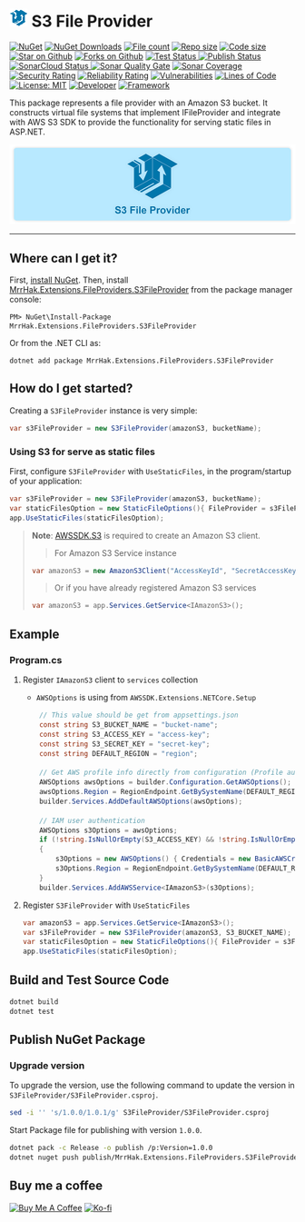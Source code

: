 ![S3 File Provider](https://raw.githubusercontent.com/mrrhak/s3_file_provider/master/icon-small.png) S3 File Provider
======================

[![NuGet](http://img.shields.io/nuget/vpre/MrrHak.Extensions.FileProviders.S3FileProvider.svg?label=NuGet&logo=nuget)](https://www.nuget.org/packages/MrrHak.Extensions.FileProviders.S3FileProvider)
[![NuGet Downloads](https://img.shields.io/nuget/dt/MrrHak.Extensions.FileProviders.S3FileProvider?style=flat&logo=docusign&label=Downloads&link=https%3A%2F%2Fwww.nuget.org%2Fstats%2Fpackages%2FMrrHak.Extensions.FileProviders.S3FileProvider)](https://www.nuget.org/stats/packages/MrrHak.Extensions.FileProviders.S3FileProvider?groupby=Version)
[![File count](https://img.shields.io/github/directory-file-count/mrrhak/s3_file_provider?type=file&style=flat&logo=onlyoffice&label=Files&link=https%3A%2F%2Fgithub.com%2Fmrrhak%2Fs3_file_provider)](https://github.com/mrrhak/s3_file_provider)
[![Repo size](https://img.shields.io/github/repo-size/mrrhak/s3_file_provider?style=flat&logo=github&label=Repo%20size&link=https%3A%2F%2Fgithub.com%2Fmrrhak%2Fs3_file_provider)](https://github.com/mrrhak/s3_file_provider)
[![Code size](https://img.shields.io/github/languages/code-size/mrrhak/s3_file_provider?logo=csharp&color=blue&label=Code%20size)](https://github.com/mrrhak/s3_file_provider)
[![Star on Github](https://img.shields.io/github/stars/mrrhak/s3_file_provider.svg?style=flat&logo=github&colorB=deeppink&label=Stars)](https://github.com/mrrhak/s3_file_provider)
[![Forks on Github](https://img.shields.io/github/forks/mrrhak/s3_file_provider?style=flat&label=Forks&logo=github)](https://github.com/mrrhak/s3_file_provider)
[![Test Status](https://github.com/mrrhak/s3_file_provider/actions/workflows/dotnet.yml/badge.svg) ](https://github.com/mrrhak/s3_file_provider/actions?query=workflow%3A)
[![Publish Status](https://github.com/mrrhak/s3_file_provider/actions/workflows/publish.yml/badge.svg) ](https://github.com/mrrhak/s3_file_provider/actions?query=workflow%3A)
[![SonarCloud Status](https://github.com/mrrhak/s3_file_provider/actions/workflows/sonarcloud.yml/badge.svg) ](https://github.com/mrrhak/s3_file_provider/actions?query=workflow%3A)
[![Sonar Quality Gate](https://img.shields.io/sonar/quality_gate/mrrhak_s3_file_provider?server=https%3A%2F%2Fsonarcloud.io&style=flat&logo=sonarcloud&label=Quality%20Gate)](https://sonarcloud.io/summary/overall?id=mrrhak_s3_file_provider)
[![Sonar Coverage](https://img.shields.io/sonar/coverage/mrrhak_s3_file_provider?server=https%3A%2F%2Fsonarcloud.io&style=flat&logo=sonarcloud&label=Coverage)](https://sonarcloud.io/summary/overall?id=mrrhak_s3_file_provider)
[![Security Rating](https://sonarcloud.io/api/project_badges/measure?project=mrrhak_s3_file_provider&metric=security_rating)](https://sonarcloud.io/summary/new_code?id=mrrhak_s3_file_provider)
[![Reliability Rating](https://sonarcloud.io/api/project_badges/measure?project=mrrhak_s3_file_provider&metric=reliability_rating)](https://sonarcloud.io/summary/new_code?id=mrrhak_s3_file_provider)
[![Vulnerabilities](https://sonarcloud.io/api/project_badges/measure?project=mrrhak_s3_file_provider&metric=vulnerabilities)](https://sonarcloud.io/summary/new_code?id=mrrhak_s3_file_provider)
[![Lines of Code](https://sonarcloud.io/api/project_badges/measure?project=mrrhak_s3_file_provider&metric=ncloc)](https://sonarcloud.io/summary/new_code?id=mrrhak_s3_file_provider)
[![License: MIT](https://img.shields.io/github/license/mrrhak/s3_file_provider?label=License&color=red&logo=Leanpub)](https://opensource.org/licenses/MIT)
[![Developer](https://img.shields.io/badge/Developed_by-Mrr_Hak-blue.svg?logo=devdotto)](https://mrrhak.com)
[![Framework](https://img.shields.io/badge/Frameworks-.Net_8.0_|_.Net_7.0_|_.Net_6.0_|_.Net_Standard_2.0_|_.Net_Framework_4.6.2-blue.svg?logo=dotnet)](https://www.nuget.org/packages/MrrHak.Extensions.FileProviders.S3FileProvider)

This package represents a file provider with an Amazon S3 bucket. It constructs virtual file systems that implement IFileProvider and integrate with AWS S3 SDK to provide the functionality for serving static files in ASP.NET.

![S3 File Provider](https://raw.githubusercontent.com/mrrhak/s3_file_provider/master/s3-file-provider-banner.png)

---

## Where can I get it?

First, [install NuGet](http://docs.nuget.org/docs/start-here/installing-nuget). Then, install [MrrHak.Extensions.FileProviders.S3FileProvider](https://www.nuget.org/packages/MrrHak.Extensions.FileProviders.S3FileProvider) from the package manager console:

```
PM> NuGet\Install-Package MrrHak.Extensions.FileProviders.S3FileProvider
```
Or from the .NET CLI as:
```
dotnet add package MrrHak.Extensions.FileProviders.S3FileProvider
```

## How do I get started?

Creating a `S3FileProvider` instance is very simple:

```csharp
var s3FileProvider = new S3FileProvider(amazonS3, bucketName);
```

### Using S3 for serve as static files

First, configure `S3FileProvider` with `UseStaticFiles`, in the program/startup of your application:

```csharp
var s3FileProvider = new S3FileProvider(amazonS3, bucketName);
var staticFilesOption = new StaticFileOptions(){ FileProvider = s3FileProvider};
app.UseStaticFiles(staticFilesOption);
```

> **Note**: [AWSSDK.S3](https://www.nuget.org/packages/AWSSDK.S3) is required to create an Amazon S3 client.
> >For Amazon S3 Service instance
> 
> ```csharp
> var amazonS3 = new AmazonS3Client("AccessKeyId", "SecretAccessKey", Amazon.RegionEndpoint.APSoutheast1);
> ```
>
> > Or if you have already registered Amazon S3 services
>
> ```csharp
> var amazonS3 = app.Services.GetService<IAmazonS3>();
> ```
> 


  ## Example

  ### Program.cs
  1. Register `IAmazonS3` client to `services` collection
       - `AWSOptions` is using from `AWSSDK.Extensions.NETCore.Setup`

        ```csharp
            // This value should be get from appsettings.json
            const string S3_BUCKET_NAME = "bucket-name";
            const string S3_ACCESS_KEY = "access-key";
            const string S3_SECRET_KEY = "secret-key";
            const string DEFAULT_REGION = "region";

            // Get AWS profile info directly from configuration (Profile authentication)
            AWSOptions awsOptions = builder.Configuration.GetAWSOptions();
            awsOptions.Region = RegionEndpoint.GetBySystemName(DEFAULT_REGION);
            builder.Services.AddDefaultAWSOptions(awsOptions);

            // IAM user authentication
            AWSOptions s3Options = awsOptions;
            if (!string.IsNullOrEmpty(S3_ACCESS_KEY) && !string.IsNullOrEmpty(S3_SECRET_KEY))
            {
                s3Options = new AWSOptions() { Credentials = new BasicAWSCredentials(S3_ACCESS_KEY, S3_SECRET_KEY) };
                s3Options.Region = RegionEndpoint.GetBySystemName(DEFAULT_REGION);
            }
            builder.Services.AddAWSService<IAmazonS3>(s3Options);
        ```

  2. Register `S3FileProvider` with `UseStaticFiles`
        ```csharp
        var amazonS3 = app.Services.GetService<IAmazonS3>();
        var s3FileProvider = new S3FileProvider(amazonS3, S3_BUCKET_NAME);
        var staticFilesOption = new StaticFileOptions(){ FileProvider = s3FileProvider};
        app.UseStaticFiles(staticFilesOption);
        ```

## Build and Test Source Code

```bash
dotnet build
dotnet test
```

## Publish NuGet Package

### Upgrade version

To upgrade the version, use the following command to update the version in `S3FileProvider/S3FileProvider.csproj`.

```bash
sed -i '' 's/1.0.0/1.0.1/g' S3FileProvider/S3FileProvider.csproj
```

Start Package file for publishing with version `1.0.0`.

```bash
dotnet pack -c Release -o publish /p:Version=1.0.0
dotnet nuget push publish/MrrHak.Extensions.FileProviders.S3FileProvider.*.nupkg -s https://api.nuget.org/v3/index.json -k $NUGET_API_KEY
```

## Buy me a coffee

 [![Buy Me A Coffee](https://user-images.githubusercontent.com/26390946/161375563-69c634fd-89d2-45ac-addd-931b03996b34.png)](https://www.buymeacoffee.com/mrrhak) [![Ko-fi](https://user-images.githubusercontent.com/26390946/161375565-e7d64410-bbcf-4a28-896b-7514e106478e.png)](https://ko-fi.com/mrrhak)
